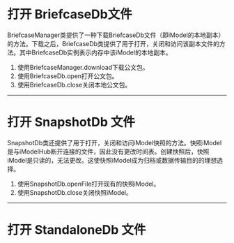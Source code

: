 # 打开 BriefcaseDb文件

BriefcaseManager类提供了一种下载BriefcaseDb文件（即iModel的本地副本）的方法。下载之后，BriefcaseDb类提供了用于打开，关闭和访问该副本文件的方法。其中BriefcaseDb实例表示内存中该iModel的本地副本。

1. 使用BriefcaseManager.download下载公文包。
2. 使用BriefcaseDb.open打开公文包。
3. 使用BriefcaseDb.close关闭本地公文包。

---

# 打开 SnapshotDb 文件

SnapshotDb类还提供了用于打开，关闭和访问iModel快照的方法。快照iModel是与iModelHub断开连接的文件，因此没有更改时间表。创建快照后，快照iModel是只读的，无法更改。这使快照iModel成为归档或数据传输目的的理想选择。

1. 使用SnapshotDb.openFile打开现有的快照iModel。
2. 使用SnapshotDb.close关闭快照iModel。

---

# 打开 StandaloneDb 文件

# 



